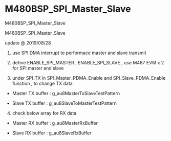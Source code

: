 # M480BSP_SPI_Master_Slave
 M480BSP_SPI_Master_Slave

M480BSP_SPI_Master_Slave

update @ 2019/08/28

1. use SPI DMA interrupt to performace master and slave transmit

2. define ENABLE_SPI_MASTER , ENABLE_SPI_SLAVE , use M487 EVM x 2 for SPI master and slave

3. under SPI_TX in SPI_Master_PDMA_Enable and SPI_Slave_PDMA_Enable function , to change TX data

- Master TX buffer : g_au8MasterToSlaveTestPattern

- Slave TX buffer : g_au8SlaveToMasterTestPattern

4. check below array for RX data

- Master RX buffer : g_au8MasterRxBuffer

- Slave RX buffer : g_au8SlaveRxBuffer
